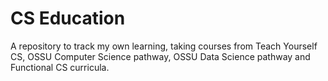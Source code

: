 # CS Education  

A repository to track my own learning, taking courses from Teach Yourself CS, OSSU Computer Science pathway, OSSU Data Science pathway and Functional CS curricula. 
